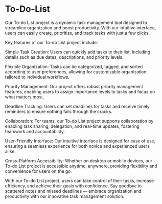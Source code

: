# To-Do-List

Our To-do List project is a dynamic task management tool designed to streamline organization and boost productivity. With our intuitive interface, users can easily create, prioritize, and track tasks with just a few clicks.

Key features of our To-do List project include:

Simple Task Creation: Users can quickly add tasks to their list, including details such as due dates, descriptions, and priority levels.

Flexible Organization: Tasks can be categorized, tagged, and sorted according to user preferences, allowing for customizable organization tailored to individual workflows.

Priority Management: Our project offers robust priority management features, enabling users to assign importance levels to tasks and focus on what matters most.

Deadline Tracking: Users can set deadlines for tasks and receive timely reminders to ensure nothing falls through the cracks.

Collaboration: For teams, our To-do List project supports collaboration by enabling task sharing, delegation, and real-time updates, fostering teamwork and accountability.

User-Friendly Interface: Our intuitive interface is designed for ease of use, ensuring a seamless experience for both novice and experienced users alike.

Cross-Platform Accessibility: Whether on desktop or mobile devices, our To-do List project is accessible anytime, anywhere, providing flexibility and convenience for users on the go.

With our To-do List project, users can take control of their tasks, increase efficiency, and achieve their goals with confidence. Say goodbye to scattered notes and missed deadlines — embrace organization and productivity with our innovative task management solution.
